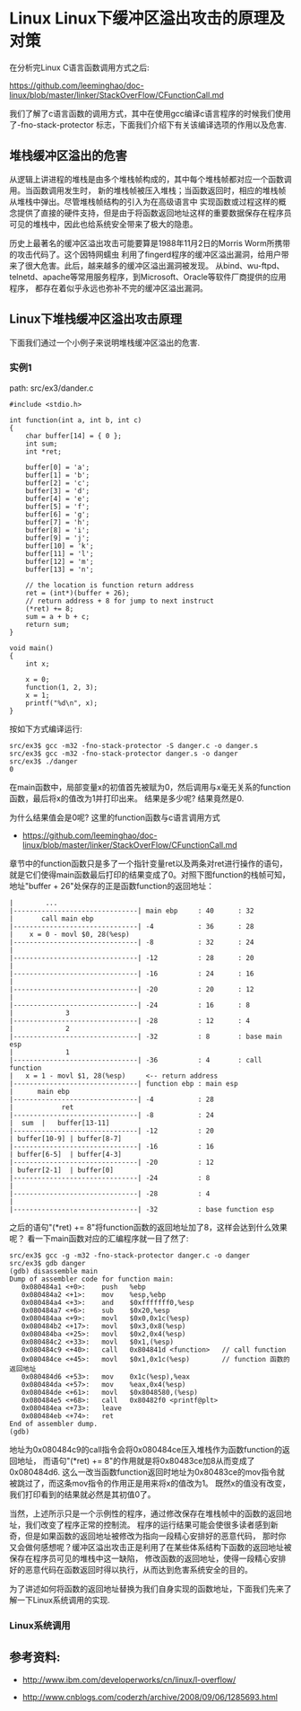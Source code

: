 Linux Linux下缓冲区溢出攻击的原理及对策
================================================================================

在分析完Linux C语言函数调用方式之后:

https://github.com/leeminghao/doc-linux/blob/master/linker/StackOverFlow/CFunctionCall.md

我们了解了c语言函数的调用方式，其中在使用gcc编译c语言程序的时候我们使用了-fno-stack-protector
标志，下面我们介绍下有关该编译选项的作用以及危害.

堆栈缓冲区溢出的危害
--------------------------------------------------------------------------------

从逻辑上讲进程的堆栈是由多个堆栈帧构成的，其中每个堆栈帧都对应一个函数调用。当函数调用发生时，
新的堆栈帧被压入堆栈；当函数返回时，相应的堆栈帧从堆栈中弹出。尽管堆栈帧结构的引入为在高级语言中
实现函数或过程这样的概念提供了直接的硬件支持，但是由于将函数返回地址这样的重要数据保存在程序员
可见的堆栈中，因此也给系统安全带来了极大的隐患。

历史上最著名的缓冲区溢出攻击可能要算是1988年11月2日的Morris Worm所携带的攻击代码了。这个因特网蠕虫
利用了fingerd程序的缓冲区溢出漏洞，给用户带来了很大危害。此后，越来越多的缓冲区溢出漏洞被发现。
从bind、wu-ftpd、telnetd、apache等常用服务程序，到Microsoft、Oracle等软件厂商提供的应用程序，
都存在着似乎永远也弥补不完的缓冲区溢出漏洞。

Linux下堆栈缓冲区溢出攻击原理
--------------------------------------------------------------------------------

下面我们通过一个小例子来说明堆栈缓冲区溢出的危害.

### 实例1

path: src/ex3/dander.c
```
#include <stdio.h>

int function(int a, int b, int c)
{
    char buffer[14] = { 0 };
    int sum;
    int *ret;

    buffer[0] = 'a';
    buffer[1] = 'b';
    buffer[2] = 'c';
    buffer[3] = 'd';
    buffer[4] = 'e';
    buffer[5] = 'f';
    buffer[6] = 'g';
    buffer[7] = 'h';
    buffer[8] = 'i';
    buffer[9] = 'j';
    buffer[10] = 'k';
    buffer[11] = 'l';
    buffer[12] = 'm';
    buffer[13] = 'n';

    // the location is function return address
    ret = (int*)(buffer + 26);
    // return address + 8 for jump to next instruct
    (*ret) += 8;
    sum = a + b + c;
    return sum;
}

void main()
{
    int x;

    x = 0;
    function(1, 2, 3);
    x = 1;
    printf("%d\n", x);
}
```

按如下方式编译运行:

```
src/ex3$ gcc -m32 -fno-stack-protector -S danger.c -o danger.s
src/ex3$ gcc -m32 -fno-stack-protector danger.s -o danger
src/ex3$ ./danger
0
```

在main函数中，局部变量x的初值首先被赋为0，然后调用与x毫无关系的function函数，最后将x的值改为1并打印出来。
结果是多少呢? 结果竟然是0.

为什么结果值会是0呢?
这里的function函数与c语言调用方式

* https://github.com/leeminghao/doc-linux/blob/master/linker/StackOverFlow/CFunctionCall.md

章节中的function函数只是多了一个指针变量ret以及两条对ret进行操作的语句，
就是它们使得main函数最后打印的结果变成了0。对照下图function的栈帧可知，
地址"buffer + 26"处保存的正是函数function的返回地址：

```
|        ...
|-------------------------------| main ebp     : 40      : 32
|       call main ebp
|-------------------------------| -4           : 36      : 28
|    x = 0 - movl $0, 28(%esp)
|-------------------------------| -8           : 32      : 24
|
|-------------------------------| -12          : 28      : 20
|
|-------------------------------| -16          : 24      : 16
|
|-------------------------------| -20          : 20      : 12
|
|-------------------------------| -24          : 16      : 8
|             3
|-------------------------------| -28          : 12      : 4
|             2
|-------------------------------| -32          : 8       : base main esp
|             1
|-------------------------------| -36          : 4       : call function
|   x = 1 - movl $1, 28(%esp)     <-- return address
|-------------------------------| function ebp : main esp
|      main ebp
|-------------------------------| -4           : 28
|            ret
|-------------------------------| -8           : 24
|  sum  |   buffer[13-11]
|-------------------------------| -12          : 20
| buffer[10-9] | buffer[8-7]
|-------------------------------| -16          : 16
| buffer[6-5]  | buffer[4-3]
|-------------------------------| -20          : 12
| buferr[2-1]  | buffer[0]
|-------------------------------| -24          : 8
|
|-------------------------------| -28          : 4
|
|-------------------------------| -32          : base function esp
```

之后的语句"(*ret) += 8"将function函数的返回地址加了8，这样会达到什么效果呢？
看一下main函数对应的汇编程序就一目了然了:

```
src/ex3$ gcc -g -m32 -fno-stack-protector danger.c -o danger
src/ex3$ gdb danger
(gdb) disassemble main
Dump of assembler code for function main:
   0x080484a1 <+0>:    push   %ebp
   0x080484a2 <+1>:    mov    %esp,%ebp
   0x080484a4 <+3>:    and    $0xfffffff0,%esp
   0x080484a7 <+6>:    sub    $0x20,%esp
   0x080484aa <+9>:    movl   $0x0,0x1c(%esp)
   0x080484b2 <+17>:   movl   $0x3,0x8(%esp)
   0x080484ba <+25>:   movl   $0x2,0x4(%esp)
   0x080484c2 <+33>:   movl   $0x1,(%esp)
   0x080484c9 <+40>:   call   0x804841d <function>   // call function
   0x080484ce <+45>:   movl   $0x1,0x1c(%esp)        // function 函数的返回地址
   0x080484d6 <+53>:   mov    0x1c(%esp),%eax
   0x080484da <+57>:   mov    %eax,0x4(%esp)
   0x080484de <+61>:   movl   $0x8048580,(%esp)
   0x080484e5 <+68>:   call   0x80482f0 <printf@plt>
   0x080484ea <+73>:   leave
   0x080484eb <+74>:   ret
End of assembler dump.
(gdb)
```

地址为0x080484c9的call指令会将0x080484ce压入堆栈作为函数function的返回地址，
而语句"(*ret) += 8"的作用就是将0x80483ce加8从而变成了0x080484d6.
这么一改当函数function返回时地址为0x80483ce的mov指令就被跳过了，而这条mov指令的作用正是用来将x的值改为1。
既然x的值没有改变，我们打印看到的结果就必然是其初值0了。

当然，上述所示只是一个示例性的程序，通过修改保存在堆栈帧中的函数的返回地址，我们改变了程序正常的控制流。
程序的运行结果可能会使很多读者感到新奇，但是如果函数的返回地址被修改为指向一段精心安排好的恶意代码，
那时你又会做何感想呢？缓冲区溢出攻击正是利用了在某些体系结构下函数的返回地址被保存在程序员可见的堆栈中这一缺陷，
修改函数的返回地址，使得一段精心安排好的恶意代码在函数返回时得以执行，从而达到危害系统安全的目的。

为了讲述如何将函数的返回地址替换为我们自身实现的函数地址，下面我们先来了解一下Linux系统调用的实现.

### Linux系统调用


参考资料:
--------------------------------------------------------------------------------

* http://www.ibm.com/developerworks/cn/linux/l-overflow/

* http://www.cnblogs.com/coderzh/archive/2008/09/06/1285693.html
